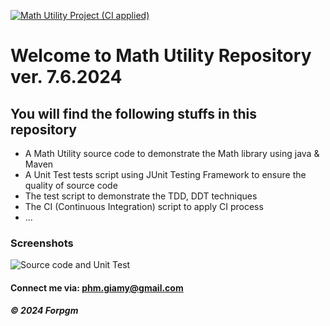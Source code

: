 [![Math Utility Project (CI applied)](https://github.com/Forpgm/mavenproject/actions/workflows/ci-script.yml/badge.svg)](https://github.com/Forpgm/mavenproject/actions/workflows/ci-script.yml)


# Welcome to Math Utility Repository ver. 7.6.2024
## You will find the following stuffs in this repository
* A Math Utility source code to demonstrate the Math library using java & Maven
* A Unit Test tests script using JUnit Testing Framework to ensure the quality of source code
* The test script to demonstrate the TDD, DDT techniques
* The CI (Continuous Integration) script to apply CI process
* ...

### Screenshots
![Source code and Unit Test](D:\sem5\mavenproject\Screenshot)

#### Connect me via: phm.giamy@gmail.com
##### &#169; 2024 Forpgm
